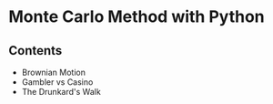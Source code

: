 # Monte Carlo Method with Python

## Contents
- Brownian Motion
- Gambler vs Casino
- The Drunkard's Walk
